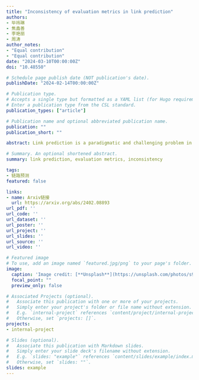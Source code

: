 ```yaml
---
title: "Inconsistency of evaluation metrics in link prediction"
authors:
- 毕祎琳
- 焦鑫善
- 李艳丽
- 周涛
author_notes:
- "Equal contribution"
- "Equal contribution"
date: "2024-03-10T00:00:00Z"
doi: "10.48550"

# Schedule page publish date (NOT publication's date).
publishDate: "2024-02-14T00:00:00Z"

# Publication type.
# Accepts a single type but formatted as a YAML list (for Hugo requirements).
# Enter a publication type from the CSL standard.
publication_types: ["article"]

# Publication name and optional abbreviated publication name.
publication: ""
publication_short: ""

abstract: Link prediction is a paradigmatic and challenging problem in network science, which aims to predict missing links, future links and temporal links based on known topology. Along with the increasing number of link prediction algorithms, a critical yet previously ignored risk is that the evaluation metrics for algorithm performance are usually chosen at will. This paper implements extensive experiments on hundreds of real networks and 25 well-known algorithms, revealing significant inconsistency among evaluation metrics, namely different metrics probably produce remarkably different rankings of algorithms. Therefore, we conclude that any single metric cannot comprehensively or credibly evaluate algorithm performance. Further analysis suggests the usage of at least two metrics:one is the area under the receiver operating characteristic curve (AUC), and the other is one of the following three candidates, say the area under the precision-recall curve (AUPR), the area under the precision curve (AUC-Precision), and the normalized discounted cumulative gain (NDCG). In addition, as we have proved the essential equivalence of threshold-dependent metrics, if in a link prediction task, some specific thresholds are meaningful, we can consider any one threshold-dependent metric with those thresholds. This work completes a missing part in the landscape of link prediction, and provides a starting point toward a well-accepted criterion or standard to select proper evaluation metrics for link prediction. 

# Summary. An optional shortened abstract.
summary: link prediction, evaluation metrics, inconsistency

tags:
- 链路预测
featured: false

links:
- name: Arxiv链接
  url: https://arxiv.org/abs/2402.08893
url_pdf: ''
url_code: ''
url_dataset: ''
url_poster: ''
url_project: ''
url_slides: ''
url_source: ''
url_video: ''

# Featured image
# To use, add an image named `featured.jpg/png` to your page's folder. 
image:
  caption: 'Image credit: [**Unsplash**](https://unsplash.com/photos/s9CC2SKySJM)'
  focal_point: ""
  preview_only: false

# Associated Projects (optional).
#   Associate this publication with one or more of your projects.
#   Simply enter your project's folder or file name without extension.
#   E.g. `internal-project` references `content/project/internal-project/index.md`.
#   Otherwise, set `projects: []`.
projects:
- internal-project

# Slides (optional).
#   Associate this publication with Markdown slides.
#   Simply enter your slide deck's filename without extension.
#   E.g. `slides: "example"` references `content/slides/example/index.md`.
#   Otherwise, set `slides: ""`.
slides: example
---
```

<!-- 
{{% callout note %}}
Create your slides in Markdown - click the *Slides* button to check out the example.
{{% /callout %}}

Add the publication's **full text** or **supplementary notes** here. You can use rich formatting such as including [code, math, and images](https://docs.hugoblox.com/content/writing-markdown-latex/). -->
